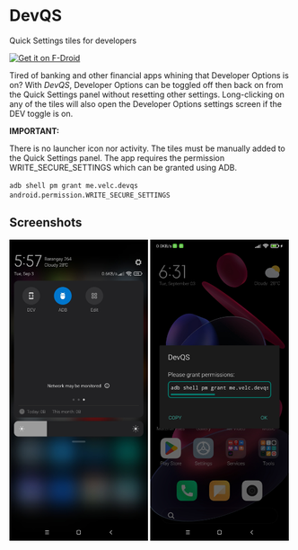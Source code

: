 # DevQS

Quick Settings tiles for developers

[<img src="https://f-droid.org/badge/get-it-on.png"
    alt="Get it on F-Droid"
    height="80">](https://f-droid.org/packages/me.velc.devqs)


Tired of banking and other financial apps whining that Developer Options is on? With *DevQS*,
Developer Options can be toggled off then back on from the Quick Settings panel without resetting
other settings. Long-clicking on any of the tiles will also open the Developer Options settings
screen if the DEV toggle is on.

**IMPORTANT:**

There is no launcher icon nor activity. The tiles must be manually added to the Quick Settings panel.
The app requires the permission WRITE_SECURE_SETTINGS which can be granted using ADB.

`adb shell pm grant me.velc.devqs android.permission.WRITE_SECURE_SETTINGS`

## Screenshots

<img src="fastlane/metadata/android/en-US/images/phoneScreenshots/1.jpg" width=49% /> <img src="fastlane/metadata/android/en-US/images/phoneScreenshots/2.jpg" width=49% />
